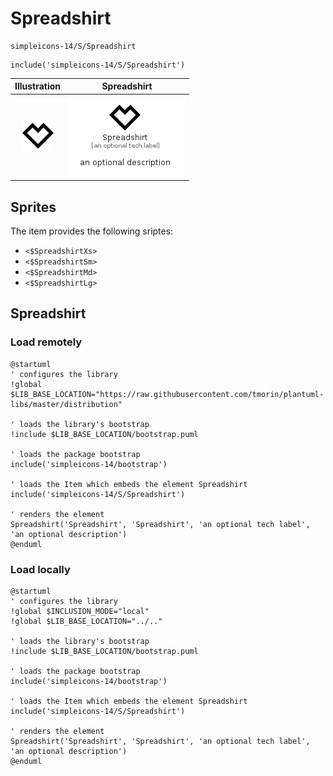 # Spreadshirt


```text
simpleicons-14/S/Spreadshirt
```

```text
include('simpleicons-14/S/Spreadshirt')
```



| Illustration | Spreadshirt |
| :---: | :---: |
| ![illustration for Illustration](../../simpleicons-14/S/Spreadshirt.png) | ![illustration for Spreadshirt](../../simpleicons-14/S/Spreadshirt.Local.png) |



## Sprites
The item provides the following sriptes:

- `<$SpreadshirtXs>`
- `<$SpreadshirtSm>`
- `<$SpreadshirtMd>`
- `<$SpreadshirtLg>`





## Spreadshirt

### Load remotely
```plantuml
@startuml
' configures the library
!global $LIB_BASE_LOCATION="https://raw.githubusercontent.com/tmorin/plantuml-libs/master/distribution"

' loads the library's bootstrap
!include $LIB_BASE_LOCATION/bootstrap.puml

' loads the package bootstrap
include('simpleicons-14/bootstrap')

' loads the Item which embeds the element Spreadshirt
include('simpleicons-14/S/Spreadshirt')

' renders the element
Spreadshirt('Spreadshirt', 'Spreadshirt', 'an optional tech label', 'an optional description')
@enduml
```

### Load locally
```plantuml
@startuml
' configures the library
!global $INCLUSION_MODE="local"
!global $LIB_BASE_LOCATION="../.."

' loads the library's bootstrap
!include $LIB_BASE_LOCATION/bootstrap.puml

' loads the package bootstrap
include('simpleicons-14/bootstrap')

' loads the Item which embeds the element Spreadshirt
include('simpleicons-14/S/Spreadshirt')

' renders the element
Spreadshirt('Spreadshirt', 'Spreadshirt', 'an optional tech label', 'an optional description')
@enduml
```

